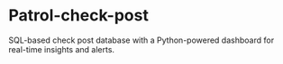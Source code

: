 # Patrol-check-post
SQL-based check post database with a Python-powered dashboard for real-time insights and alerts.
